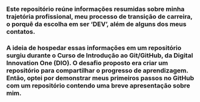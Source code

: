 ### Este repositório reúne informações resumidas sobre minha trajetória profissional, meu processo de transição de carreira, o porquê da escolha em ser ‘DEV’, além de alguns dos meus contatos.
### A ideia de hospedar essas informações em um repositório surgiu durante o Curso de Introdução ao Git/GitHub, da Digital Innovation One (DIO). O desafio proposto era criar um repositório para compartilhar o progresso de aprendizagem. Então, optei por demonstrar meus primeiros passos no GitHub com um repositório contendo uma breve apresentação sobre mim.
